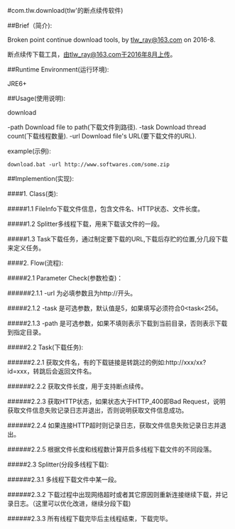 #com.tlw.download(tlw'的断点续传软件)

##Brief（简介):

Broken point continue download tools, by tlw_ray@163.com on 2016-8.

断点续传下载工具，由tlw_ray@163.com于2016年8月上传。

##Runtime Environment(运行环境):

JRE6+

##Usage(使用说明): 

download

 -path <path>   Download file to path(下载文件到路径).
 -task <task>   Download thread count(下载线程数量).
 -url <url>     Download file's URL(要下载文件的URL).


example(示例):

	download.bat -url http://www.softwares.com/some.zip
	
##Implemention(实现):

####1. Class(类):

#####1.1 FileInfo下载文件信息，包含文件名、HTTP状态、文件长度。

#####1.2 Splitter多线程下载，用来下载该文件的一段。

#####1.3 Task下载任务，通过制定要下载的URL,下载后存贮的位置,分几段下载来定义任务。

####2. Flow(流程):

#####2.1 Parameter Check(参数检查)：

######2.1.1 -url 为必填参数且为http://开头。

#####2.1.2 -task 是可选参数，默认值是5，如果填写必须符合0<task<256。

#####2.1.3 -path 是可选参数，如果不填则表示下载到当前目录，否则表示下载到指定目录。

#####2.2 Task(下载任务):

######2.2.1 获取文件名，有的下载链接是转跳过的例如:http://xxx/xx?id=xxx，转跳后会返回文件名。

######2.2.2 获取文件长度，用于支持断点续传。

######2.2.3 获取HTTP状态，如果状态大于HTTP_400即Bad Request，说明获取文件信息失败记录日志并退出，否则说明获取文件信息成功。

######2.2.4 如果连接HTTP超时则记录日志，获取文件信息失败记录日志并退出。

######2.2.5 根据文件长度和线程数计算开启多线程下载文件的不同段落。

#####2.3 Splitter(分段多线程下载):

######2.3.1 多线程下载文件中某一段。

######2.3.2 下载过程中出现网络超时或者其它原因则重新连接继续下载，并记录日志。（这里可以优化改进，继续分段下载)

######2.3.3 所有线程下载完毕后主线程结束，下载完毕。
